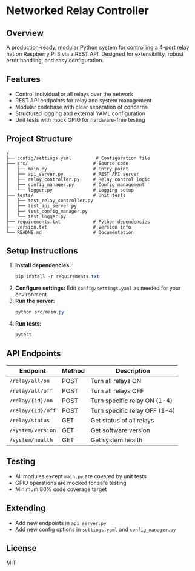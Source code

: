 # Networked Relay Controller

## Overview
A production-ready, modular Python system for controlling a 4-port relay hat on Raspberry Pi 3 via a REST API. Designed for extensibility, robust error handling, and easy configuration.

## Features
- Control individual or all relays over the network
- REST API endpoints for relay and system management
- Modular codebase with clear separation of concerns
- Structured logging and external YAML configuration
- Unit tests with mock GPIO for hardware-free testing

## Project Structure
```
/
├── config/settings.yaml         # Configuration file
├── src/                        # Source code
│   ├── main.py                 # Entry point
│   ├── api_server.py           # REST API server
│   ├── relay_controller.py     # Relay control logic
│   ├── config_manager.py       # Config management
│   └── logger.py               # Logging setup
├── tests/                      # Unit tests
│   ├── test_relay_controller.py
│   ├── test_api_server.py
│   ├── test_config_manager.py
│   └── test_logger.py
├── requirements.txt            # Python dependencies
├── version.txt                 # Version info
└── README.md                   # Documentation
```

## Setup Instructions
1. **Install dependencies:**
   ```powershell
   pip install -r requirements.txt
   ```
2. **Configure settings:**
   Edit `config/settings.yaml` as needed for your environment.
3. **Run the server:**
   ```powershell
   python src/main.py
   ```
4. **Run tests:**
   ```powershell
   pytest
   ```

## API Endpoints
| Endpoint             | Method | Description                  |
|----------------------|--------|------------------------------|
| `/relay/all/on`      | POST   | Turn all relays ON           |
| `/relay/all/off`     | POST   | Turn all relays OFF          |
| `/relay/{id}/on`     | POST   | Turn specific relay ON (1-4) |
| `/relay/{id}/off`    | POST   | Turn specific relay OFF (1-4)|
| `/relay/status`      | GET    | Get status of all relays     |
| `/system/version`    | GET    | Get software version         |
| `/system/health`     | GET    | Get system health            |

## Testing
- All modules except `main.py` are covered by unit tests
- GPIO operations are mocked for safe testing
- Minimum 80% code coverage target

## Extending
- Add new endpoints in `api_server.py`
- Add new config options in `settings.yaml` and `config_manager.py`

## License
MIT
